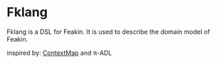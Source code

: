 # Fklang

Fklang is a DSL for Feakin. It is used to describe the domain model of Feakin.

inspired by: [ContextMap](https://contextmapper.org/docs/context-map/) and π-ADL
